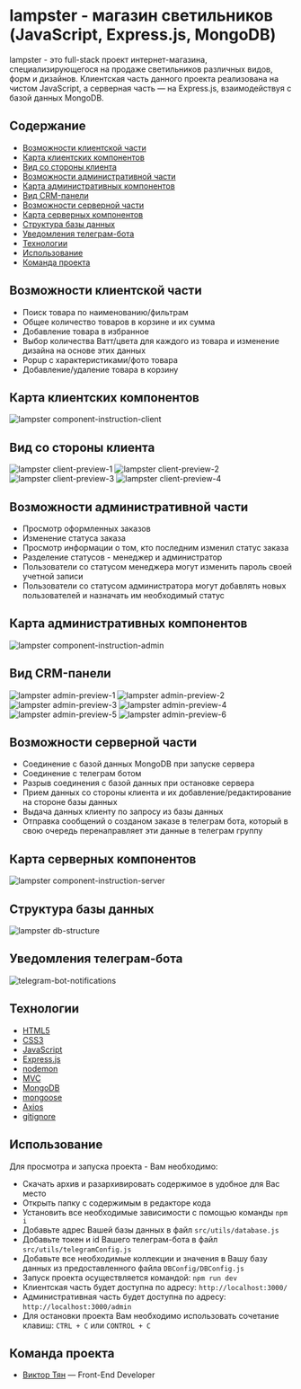 # lampster - магазин светильников (JavaScript, Express.js, MongoDB)

lampster - это full-stack проект интернет-магазина, специализирующегося на продаже светильников различных видов, форм и дизайнов.
Клиентская часть данного проекта реализована на чистом JavaScript, а серверная часть — на Express.js, взаимодействуя с базой данных MongoDB.

## Содержание

- [Возможности клиентской части](#возможности-клиентской-части)
- [Карта клиентских компонентов](#карта-клиентских-компонентов)
- [Вид со стороны клиента](#вид-со-стороны-клиента)
- [Возможности административной части](#возможности-административной-части)
- [Карта административных компонентов](#карта-административных-компонентов)
- [Вид CRM-панели](#вид-crm-панели)
- [Возможности серверной части](#возможности-серверной-части)
- [Карта серверных компонентов](#карта-серверных-компонентов)
- [Структура базы данных](#структура-базы-данных)
- [Уведомления телеграм-бота](#уведомления-телеграм-бота)
- [Технологии](#технологии)
- [Использование](#использование)
- [Команда проекта](#команда-проекта)

## Возможности клиентской части

- Поиск товара по наименованию/фильтрам
- Общее количество товаров в корзине и их сумма
- Добавление товара в избранное
- Выбор количества Ватт/цвета для каждого из товара и изменение дизайна на основе этих данных
- Popup с характеристиками/фото товара
- Добавление/удаление товара в корзину

## Карта клиентских компонентов

![lampster component-instruction-client](https://github.com/vityan99/lampster-fullstack/blob/main/preview/client/client-components.jpg)

## Вид со стороны клиента

![lampster client-preview-1](https://github.com/vityan99/lampster-fullstack/blob/main/preview/client/client-preview-1.png)
![lampster client-preview-2](https://github.com/vityan99/lampster-fullstack/blob/main/preview/client/client-preview-2.png)
![lampster client-preview-3](https://github.com/vityan99/lampster-fullstack/blob/main/preview/client/client-preview-3.png)
![lampster client-preview-4](https://github.com/vityan99/lampster-fullstack/blob/main/preview/client/client-preview-4.png)

## Возможности административной части

- Просмотр оформленных заказов
- Изменение статуса заказа
- Просмотр информации о том, кто последним изменил статус заказа
- Разделение статусов - менеджер и администратор
- Пользователи со статусом менеджера могут изменить пароль своей учетной записи
- Пользователи со статусом администратора могут добавлять новых пользователей и назначать им необходимый статус

## Карта административных компонентов

![lampster component-instruction-admin](https://github.com/vityan99/lampster-fullstack/blob/main/preview/admin/admin-components.jpg)

## Вид CRM-панели

![lampster admin-preview-1](https://github.com/vityan99/lampster-fullstack/blob/main/preview/admin/admin-preview-1.png)
![lampster admin-preview-2](https://github.com/vityan99/lampster-fullstack/blob/main/preview/admin/admin-preview-2.png)
![lampster admin-preview-3](https://github.com/vityan99/lampster-fullstack/blob/main/preview/admin/admin-preview-3.png)
![lampster admin-preview-4](https://github.com/vityan99/lampster-fullstack/blob/main/preview/admin/admin-preview-4.png)
![lampster admin-preview-5](https://github.com/vityan99/lampster-fullstack/blob/main/preview/admin/admin-preview-5.png)
![lampster admin-preview-6](https://github.com/vityan99/lampster-fullstack/blob/main/preview/admin/admin-preview-6.png)

## Возможности серверной части

- Соединение с базой данных MongoDB при запуске сервера
- Соединение с телеграм ботом
- Разрыв соединения с базой данных при остановке сервера
- Прием данных со стороны клиента и их добавление/редактирование на стороне базы данных
- Выдача данных клиенту по запросу из базы данных
- Отправка сообщений о созданом заказе в телеграм бота, который в свою очередь перенаправляет эти данные в телеграм группу

## Карта серверных компонентов

![lampster component-instruction-server](https://github.com/vityan99/lampster-fullstack/blob/main/preview/server/server-components.jpg)

## Структура базы данных

![lampster db-structure](https://github.com/vityan99/lampster-fullstack/blob/main/preview/database/db-structure.jpg)

## Уведомления телеграм-бота

![telegram-bot-notifications](https://github.com/vityan99/lampster-fullstack/blob/main/preview/telegram/telegram-bot-preview.png)

## Технологии

- [HTML5](https://html.com/html5/)
- [CSS3](https://www.w3schools.com/W3CSS/)
- [JavaScript](https://learn.javascript.ru/)
- [Express.js](https://expressjs.com/ru/)
- [nodemon](https://www.npmjs.com/package/nodemon)
- [MVC](https://habr.com/ru/articles/192256/)
- [MongoDB](https://www.mongodb.com/)
- [mongoose](https://mongoosejs.com/)
- [Axios](https://axios-http.com/)
- [gitignore](https://docs.gitignore.io/)

## Использование

Для просмотра и запуска проекта - Вам необходимо:

- Скачать архив и разархивировать содержимое в удобное для Вас место
- Открыть папку с содержимым в редакторе кода
- Установить все необходимые зависимости с помощью команды `npm i`
- Добавьте адрес Вашей базы данных в файл `src/utils/database.js`
- Добавьте токен и id Вашего телеграм-бота в файл `src/utils/telegramConfig.js`
- Добавьте все необходимые коллекции и значения в Вашу базу данных из предоставленного файла `DBConfig/DBConfig.js`
- Запуск проекта осуществляется командой: `npm run dev`
- Клиентская часть будет доступна по адресу: `http://localhost:3000/`
- Административная часть будет доступна по адресу: `http://localhost:3000/admin`
- Для остановки проекта Вам необходимо использовать сочетание клавиш: `CTRL + C` или `CONTROL + C`

## Команда проекта

- [Виктор Тян](https://t.me/vityan00) — Front-End Developer
